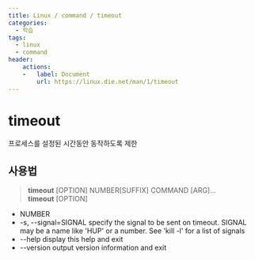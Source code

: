 ```yaml
---
title: Linux / command / timeout
categories: 
  - 학습
tags: 
  - linux
  - command
header:  
    actions:
    -   label: Document
        url: https://linux.die.net/man/1/timeout
---
```

# timeout
프로세스를 설정된 시간동안 동작하도록 제한

## 사용법
> **timeout** [OPTION] NUMBER[SUFFIX] COMMAND [ARG]...  
> **timeout** [OPTION]

- NUMBER
- -s, --signal=SIGNAL
specify the signal to be sent on timeout.
SIGNAL may be a name like 'HUP' or a number. See 'kill -l' for a list of signals
- --help
display this help and exit
- --version
output version information and exit
<!--stackedit_data:
eyJoaXN0b3J5IjpbNzYzMTY1MTc3XX0=
-->